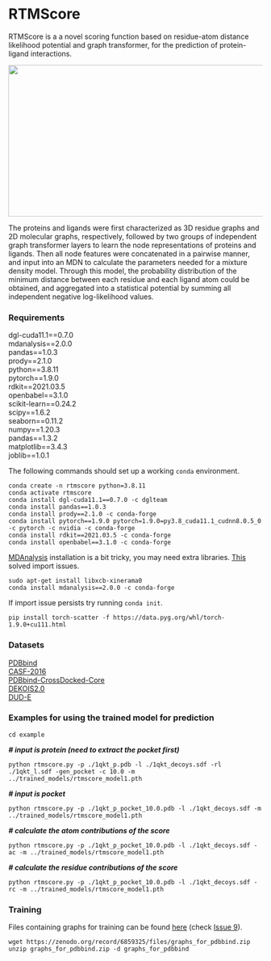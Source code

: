 # RTMScore

RTMScore is a a novel scoring function based on residue-atom distance likelihood potential and graph transformer, for the prediction of protein-ligand interactions. 
<div align=center>
<img src="https://github.com/sc8668/RTMScore/blob/main/121.jpg" width="600px" height="300px">
</div> 

The proteins and ligands were first characterized as 3D residue graphs and 2D molecular graphs, respectively, followed by two groups of independent graph transformer layers to learn the node representations of proteins and ligands. Then all node features were concatenated in a pairwise manner, and input into an MDN to calculate the parameters needed for a mixture density model. Through this model, the probability distribution of the minimum distance between each residue and each ligand atom could be obtained, and aggregated into a statistical potential by summing all independent negative log-likelihood values.

### Requirements
dgl-cuda11.1==0.7.0   
mdanalysis==2.0.0    
pandas==1.0.3   
prody==2.1.0   
python==3.8.11   
pytorch==1.9.0   
rdkit==2021.03.5   
openbabel==3.1.0    
scikit-learn==0.24.2    
scipy==1.6.2   
seaborn==0.11.2   
numpy==1.20.3    
pandas==1.3.2   
matplotlib==3.4.3   
joblib==1.0.1   

The following commands should set up a working `conda` environment.
```
conda create -n rtmscore python=3.8.11
conda activate rtmscore
conda install dgl-cuda11.1==0.7.0 -c dglteam
conda install pandas==1.0.3
conda install prody==2.1.0 -c conda-forge
conda install pytorch==1.9.0 pytorch=1.9.0=py3.8_cuda11.1_cudnn8.0.5_0 -c pytorch -c nvidia -c conda-forge
conda install rdkit==2021.03.5 -c conda-forge
conda install openbabel==3.1.0 -c conda-forge
```

[MDAnalysis](https://www.mdanalysis.org) installation is a bit tricky, you may need extra libraries. [This](https://github.com/maxscheurer/pycontact/issues/81) solved import issues.
```
sudo apt-get install libxcb-xinerama0
conda install mdanalysis==2.0.0 -c conda-forge
```
If import issue persists try running `conda init`.

```
pip install torch-scatter -f https://data.pyg.org/whl/torch-1.9.0+cu111.html
```

### Datasets
[PDBbind](http://www.pdbbind.org.cn)    
[CASF-2016](http://www.pdbbind.org.cn)    
[PDBbind-CrossDocked-Core](https://zenodo.org/record/5525936)      
[DEKOIS2.0](https://zenodo.org/record/6623202)       
[DUD-E](https://zenodo.org/record/6623202)

### Examples for using the trained model for prediction
```
cd example
```
___# input is protein (need to extract the pocket first)___
```
python rtmscore.py -p ./1qkt_p.pdb -l ./1qkt_decoys.sdf -rl ./1qkt_l.sdf -gen_pocket -c 10.0 -m ../trained_models/rtmscore_model1.pth
```
___# input is pocket___
```
python rtmscore.py -p ./1qkt_p_pocket_10.0.pdb -l ./1qkt_decoys.sdf -m ../trained_models/rtmscore_model1.pth
```
___# calculate the atom contributions of the score___
```
python rtmscore.py -p ./1qkt_p_pocket_10.0.pdb -l ./1qkt_decoys.sdf -ac -m ../trained_models/rtmscore_model1.pth
```
___# calculate the residue contributions of the score___
```
python rtmscore.py -p ./1qkt_p_pocket_10.0.pdb -l ./1qkt_decoys.sdf -rc -m ../trained_models/rtmscore_model1.pth
```


### Training

Files containing graphs for training can be found [here](https://zenodo.org/record/6859325#.Y0aU38hPoyg) (check [Issue 9](https://github.com/sc8668/RTMScore/issues/9)).
```
wget https://zenodo.org/record/6859325/files/graphs_for_pdbbind.zip
unzip graphs_for_pdbbind.zip -d graphs_for_pdbbind
```




